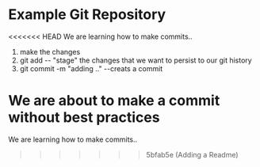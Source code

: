 # Example Git Repository

<<<<<<< HEAD
We are learning how to make commits..

1. make the changes
2. git add -- "stage" the changes that we want to persist to our git history
3. git commit -m "adding .." --creats a commit

We are about to make a commit without best practices
=======
We are learning how to make commits..
>>>>>>> 5bfab5e (Adding a Readme)

